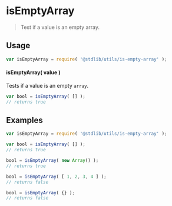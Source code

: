 # isEmptyArray

> Test if a value is an empty array.


<section class="usage">

## Usage

``` javascript
var isEmptyArray = require( '@stdlib/utils/is-empty-array' );
```


#### isEmptyArray( value )

Tests if a value is an empty `array`.

``` javascript
var bool = isEmptyArray( [] );
// returns true
```

</section>

<!-- /.usage -->


<section class="examples">

## Examples

``` javascript
var isEmptyArray = require( '@stdlib/utils/is-empty-array' );

var bool = isEmptyArray( [] );
// returns true

bool = isEmptyArray( new Array() );
// returns true

bool = isEmptyArray( [ 1, 2, 3, 4 ] );
// returns false

bool = isEmptyArray( {} );
// returns false
```

</section>

<!-- /.examples -->


<section class="links">

</section>

<!-- /.links -->
